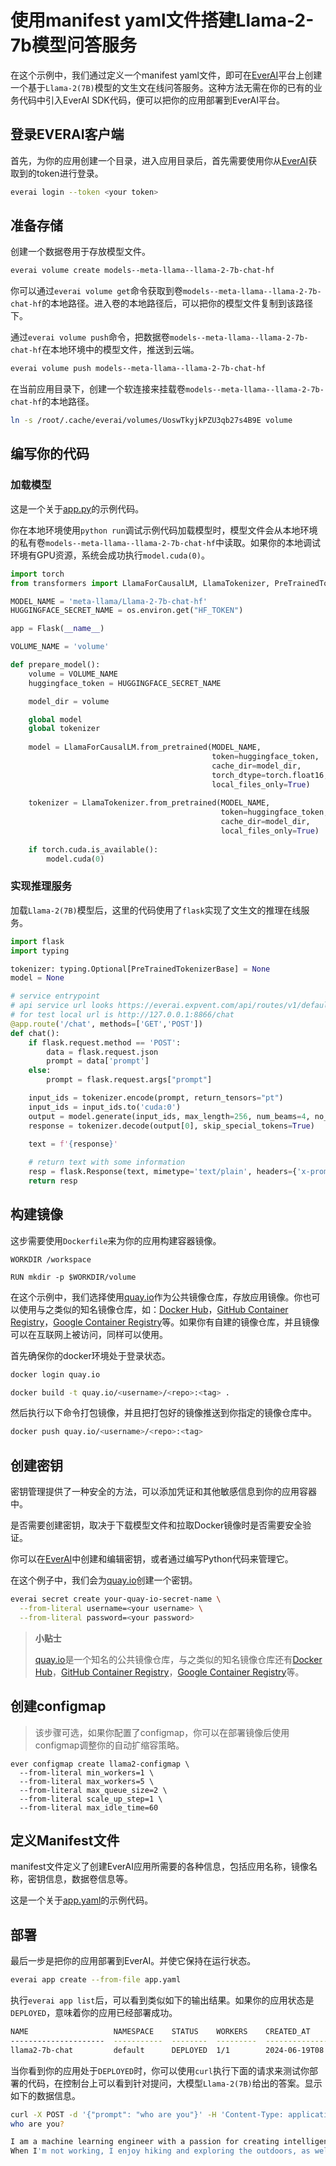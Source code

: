 #  使用manifest yaml文件搭建Llama-2-7b模型问答服务
在这个示例中，我们通过定义一个manifest yaml文件，即可在[EverAI](https://everai.expvent.com)平台上创建一个基于`Llama-2(7B)`模型的文生文在线问答服务。这种方法无需在你的已有的业务代码中引入EverAI SDK代码，便可以把你的应用部署到EverAI平台。

## 登录EVERAI客户端

首先，为你的应用创建一个目录，进入应用目录后，首先需要使用你从[EverAI](https://everai.expvent.com)获取到的token进行登录。    

```bash
everai login --token <your token>
```

## 准备存储

创建一个数据卷用于存放模型文件。  

```bash
everai volume create models--meta-llama--llama-2-7b-chat-hf
```

你可以通过`everai volume get`命令获取到卷`models--meta-llama--llama-2-7b-chat-hf`的本地路径。进入卷的本地路径后，可以把你的模型文件复制到该路径下。

通过`everai volume push`命令，把数据卷`models--meta-llama--llama-2-7b-chat-hf`在本地环境中的模型文件，推送到云端。

```bash
everai volume push models--meta-llama--llama-2-7b-chat-hf
```

在当前应用目录下，创建一个软连接来挂载卷`models--meta-llama--llama-2-7b-chat-hf`的本地路径。  

```bash
ln -s /root/.cache/everai/volumes/UoswTkyjkPZU3qb27s4B9E volume
```

## 编写你的代码

### 加载模型

这是一个关于[app.py](https://github.com/everai-example/llama2-7b-chat-manifest-private/blob/main/app.py)的示例代码。

你在本地环境使用`python run`调试示例代码加载模型时，模型文件会从本地环境的私有卷`models--meta-llama--llama-2-7b-chat-hf`中读取。如果你的本地调试环境有GPU资源，系统会成功执行`model.cuda(0)`。

```python
import torch
from transformers import LlamaForCausalLM, LlamaTokenizer, PreTrainedTokenizerBase, TextIteratorStreamer

MODEL_NAME = 'meta-llama/Llama-2-7b-chat-hf'
HUGGINGFACE_SECRET_NAME = os.environ.get("HF_TOKEN")

app = Flask(__name__)

VOLUME_NAME = 'volume'

def prepare_model():
    volume = VOLUME_NAME
    huggingface_token = HUGGINGFACE_SECRET_NAME

    model_dir = volume

    global model
    global tokenizer
    
    model = LlamaForCausalLM.from_pretrained(MODEL_NAME,
                                             token=huggingface_token,
                                             cache_dir=model_dir,
                                             torch_dtype=torch.float16,
                                             local_files_only=True)
    
    tokenizer = LlamaTokenizer.from_pretrained(MODEL_NAME,
                                               token=huggingface_token,
                                               cache_dir=model_dir,
                                               local_files_only=True)
    
    if torch.cuda.is_available():
        model.cuda(0)
```

### 实现推理服务

加载`Llama-2(7B)`模型后，这里的代码使用了`flask`实现了文生文的推理在线服务。  

```python
import flask
import typing

tokenizer: typing.Optional[PreTrainedTokenizerBase] = None
model = None

# service entrypoint
# api service url looks https://everai.expvent.com/api/routes/v1/default/llama2-7b-chat/chat
# for test local url is http://127.0.0.1:8866/chat
@app.route('/chat', methods=['GET','POST'])
def chat():
    if flask.request.method == 'POST':
        data = flask.request.json
        prompt = data['prompt']
    else:
        prompt = flask.request.args["prompt"]

    input_ids = tokenizer.encode(prompt, return_tensors="pt")
    input_ids = input_ids.to('cuda:0')
    output = model.generate(input_ids, max_length=256, num_beams=4, no_repeat_ngram_size=2)
    response = tokenizer.decode(output[0], skip_special_tokens=True)

    text = f'{response}'
    
    # return text with some information
    resp = flask.Response(text, mimetype='text/plain', headers={'x-prompt-hash': 'xxxx'})
    return resp
```

## 构建镜像
这步需要使用`Dockerfile`来为你的应用构建容器镜像。  

```
WORKDIR /workspace

RUN mkdir -p $WORKDIR/volume
```

在这个示例中，我们选择使用[quay.io](https://quay.io/)作为公共镜像仓库，存放应用镜像。你也可以使用与之类似的知名镜像仓库，如：[Docker Hub](https://hub.docker.com/)，[GitHub Container Registry](https://docs.github.com/en/packages/working-with-a-github-packages-registry/working-with-the-container-registry)，[Google Container Registry](https://cloud.google.com/artifact-registry)等。如果你有自建的镜像仓库，并且镜像可以在互联网上被访问，同样可以使用。  

首先确保你的docker环境处于登录状态。  

```bash
docker login quay.io

docker build -t quay.io/<username>/<repo>:<tag> .
```
然后执行以下命令打包镜像，并且把打包好的镜像推送到你指定的镜像仓库中。
```bash
docker push quay.io/<username>/<repo>:<tag>
```

## 创建密钥
密钥管理提供了一种安全的方法，可以添加凭证和其他敏感信息到你的应用容器中。  

是否需要创建密钥，取决于下载模型文件和拉取Docker镜像时是否需要安全验证。  

你可以在[EverAI](https://everai.expvent.com)中创建和编辑密钥，或者通过编写Python代码来管理它。  

在这个例子中，我们会为[quay.io](https://quay.io/)创建一个密钥。  

```bash
everai secret create your-quay-io-secret-name \
  --from-literal username=<your username> \
  --from-literal password=<your password>
```
>**小贴士**  
>
>[quay.io](https://quay.io/)是一个知名的公共镜像仓库，与之类似的知名镜像仓库还有[Docker Hub](https://hub.docker.com/)，[GitHub Container Registry](https://docs.github.com/en/packages/working-with-a-github-packages-registry/working-with-the-container-registry)，[Google Container Registry](https://cloud.google.com/artifact-registry)等。

## 创建configmap
>该步骤可选，如果你配置了configmap，你可以在部署镜像后使用configmap调整你的自动扩缩容策略。 
```shell
ever configmap create llama2-configmap \ 
  --from-literal min_workers=1 \
  --from-literal max_workers=5 \
  --from-literal max_queue_size=2 \
  --from-literal scale_up_step=1 \
  --from-literal max_idle_time=60
```

## 定义Manifest文件

manifest文件定义了创建EverAI应用所需要的各种信息，包括应用名称，镜像名称，密钥信息，数据卷信息等。  

这是一个关于[app.yaml](https://github.com/everai-example/llama2-7b-chat-manifest-private/blob/main/app.yaml)的示例代码。

## 部署

最后一步是把你的应用部署到EverAI。并使它保持在运行状态。  
```bash
everai app create --from-file app.yaml
```

执行`everai app list`后，可以看到类似如下的输出结果。如果你的应用状态是`DEPLOYED`，意味着你的应用已经部署成功。  

```bash
NAME                   NAMESPACE    STATUS    WORKERS    CREATED_AT
---------------------  -----------  --------  ---------  ------------------------
llama2-7b-chat         default      DEPLOYED  1/1        2024-06-19T08:07:24+0000
```

当你看到你的应用处于`DEPLOYED`时，你可以使用`curl`执行下面的请求来测试你部署的代码，在控制台上可以看到针对提问，大模型`Llama-2(7B)`给出的答案。显示如下的数据信息。  

```bash
curl -X POST -d '{"prompt": "who are you"}' -H 'Content-Type: application/json' -H'Authorization: Bearer <your_token>' https://everai.expvent.com/api/routes/v1/<your namespace>/<your app name>/chat
who are you?

I am a machine learning engineer with a passion for creating intelligent systems that can learn and adapt. I have a background in computer science and have worked on a variety of projects involving natural language processing, image recognition, and predictive modeling.
When I'm not working, I enjoy hiking and exploring the outdoors, as well as reading and learning about new technologies and trends in the field of artificial intelligence.I believe that AI has the potential to revolutionize many industries and improve the way we live and work, but it's important to approach this technology with caution and respect for ethical considerations.
```

